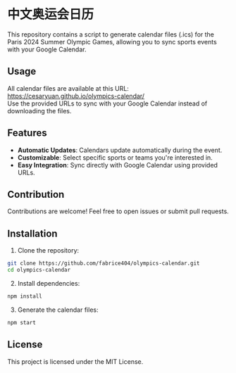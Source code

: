 # 中文奥运会日历
This repository contains a script to generate calendar files (.ics) for the Paris 2024 Summer Olympic Games, allowing you to sync sports events with your Google Calendar.

## Usage
All calendar files are available at this URL: https://cesaryuan.github.io/olympics-calendar/ \
Use the provided URLs to sync with your Google Calendar instead of downloading the files.

## Features
- **Automatic Updates**: Calendars update automatically during the event.
- **Customizable**: Select specific sports or teams you're interested in.
- **Easy Integration**: Sync directly with Google Calendar using provided URLs.

## Contribution
Contributions are welcome! Feel free to open issues or submit pull requests.

## Installation
1. Clone the repository:

```bash
git clone https://github.com/fabrice404/olympics-calendar.git
cd olympics-calendar
```

2. Install dependencies:

```bash
npm install
```

3. Generate the calendar files:

```bash
npm start
```

## License
This project is licensed under the MIT License.
